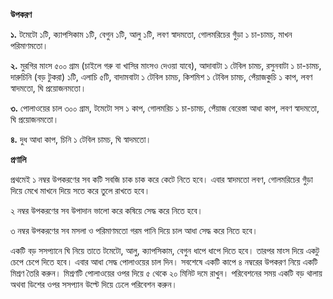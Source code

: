 **উপকরণ**

**১.** টমেটো ১টি, ক্যাপসিকাম ১টি, বেগুন ১টি, আলু ১টি, লবণ স্বাদমতো, গোলমরিচের গুঁড়া ১ চা-চামচ, মাখন পরিমাণমতো।

**২.** মুরগির মাংস ৫০০ গ্রাম (চাইলে গরু বা খাসির মাংসও দেওয়া যাবে), আদাবাটা ১ টেবিল চামচ, রসুনবাটা ১ চা-চামচ, দারুচিনি (বড় টুকরা) ১টি, এলাচি ৫টি, বাদামবাটা ১ টেবিল চামচ, কিশমিশ ১ টেবিল চামচ, পেঁয়াজকুচি ১ কাপ, লবণ স্বাদমতো, ঘি প্রয়োজনমতো।

**৩.** পোলাওয়ের চাল ৩০০ গ্রাম, টমেটো সস ১ কাপ, গোলমরিচ ১ চা-চামচ, পেঁয়াজ বেরেস্তা আধা কাপ, লবণ স্বাদমতো, ঘি প্রয়োজনমতো।

**৪.** দুধ আধা কাপ, চিনি ১ টেবিল চামচ, ঘি স্বাদমতো।

**প্রণালি**

প্রথমেই ১ নম্বর উপকরণের সব কটি সবজি চাক চাক করে কেটে নিতে হবে। এবার স্বাদমতো লবণ, গোলমরিচের গুঁড়া দিয়ে মেখে মাখনে দিয়ে সতে করে তুলে রাখতে হবে।

২ নম্বর উপকরণের সব উপাদান ভালো করে কষিয়ে সেদ্ধ করে নিতে হবে।

৩ নম্বর উপকরণের সব মসলা ও পরিমাণমতো গরম পানি দিয়ে চাল আধা সেদ্ধ করে নিতে হবে।

একটি বড় সসপ্যানে ঘি নিয়ে তাতে টমেটো, আলু, ক্যাপসিকাম, বেগুন ধাপে ধাপে দিতে হবে। তারপর মাংস দিয়ে একটু চেপে চেপে দিতে হবে। এবার আধা সেদ্ধ পোলাওয়ের চাল দিন। সবশেষে একটি কাপে ৪ নম্বরের উপকরণ নিয়ে একটি মিশ্রণ তৈরি করুন। মিশ্রণটি পোলাওয়ের ওপর দিয়ে ৫ থেকে ২০ মিনিট দমে রাখুন। পরিবেশনের সময় একটি বড় থালায় অথবা ডিশের ওপর সসপ্যান উল্টে দিয়ে ঢেলে পরিবেশন করুন।

